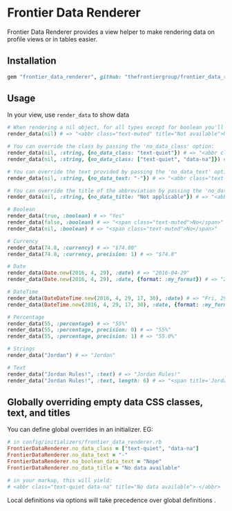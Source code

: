 # Frontier Data Renderer

Frontier Data Renderer provides a view helper to make rendering data on profile views or in tables easier.

## Installation

```ruby
gem "frontier_data_renderer", github: "thefrontiergroup/frontier_data_renderer"
```

## Usage

In your view, use `render_data` to show data

```ruby
# When rendering a nil object, for all types except for boolean you'll get:
render_data(nil) # => "<abbr class="text-muted" title="Not available">N/A</abbr>"

# You can override the class by passing the 'no_data_class' option:
render_data(nil, :string, {no_data_class: "text-quiet"}) # => "<abbr class="text-quiet" title="Not available">N/A</abbr>"
render_data(nil, :string, {no_data_class: ["text-quiet", "data-na"]}) # => "<abbr class="text-quiet data-na" title="Not available">N/A</abbr>"

# You can override the text provided by passing the 'no_data_text' option:
render_data(nil, :string, {no_data_text: "-"}) # => "<abbr class="text-muted" title="Not available">-</abbr>"

# You can override the title of the abbreviation by passing the 'no_data_title' option:
render_data(nil, :string, {no_data_title: "Not applicable"}) # => "<abbr class="text-muted" title="Not applicable">N/A</abbr>"

# Boolean
render_data(true, :boolean) # => "Yes"
render_data(false, :boolean) # => "<span class="text-muted">No</span>"
render_data(nil, :boolean) # => "<span class="text-muted">No</span>"

# Currency
render_data(74.8, :currency) # => "$74.80"
render_data(74.8, :currency, precision: 1) # => "$74.8"

# Date
render_data(Date.new(2016, 4, 29), :date) # => "2016-04-29"
render_data(Date.new(2016, 4, 29), :date, {format: :my_format}) # => "29/4/2016"

# DateTime
render_data(DateDateTime.new(2016, 4, 29, 17, 30), :date) # => "Fri, 29 April 2016 17:30:00 +0000"
render_data(DateTime.new(2016, 4, 29, 17, 30), :date, {format: :my_format}) # => "29/4/2016 5:30PM"

# Percentage
render_data(55, :percentage) # => "55%"
render_data(55, :percentage, precision: 0) # => "55%"
render_data(55, :percentage, precision: 1) # => "55.0%"

# Strings
render_data("Jordan") # => "Jordan"

# Text
render_data("Jordan Rules!", :text) # => "Jordan Rules!"
render_data("Jordan Rules!", :text, length: 6) # => "<span title='Jordan Rules!'>Jor...</span>"
```

## Globally overriding empty data CSS classes, text, and titles

You can define global overrides in an initializer. EG:

```ruby
# in config/initializers/frontier_data_renderer.rb
FrontierDataRenderer.no_data_class = ["text-quiet", "data-na"]
FrontierDataRenderer.no_data_text = "-"
FrontierDataRenderer.no_boolean_data_text = "Nope"
FrontierDataRenderer.no_data_title = "No data available"

# in your markup, this will yield:
# <abbr class="text-quiet data-na" title="No data available">-</abbr>
```

Local definitions via options will take precedence over global definitions
.
